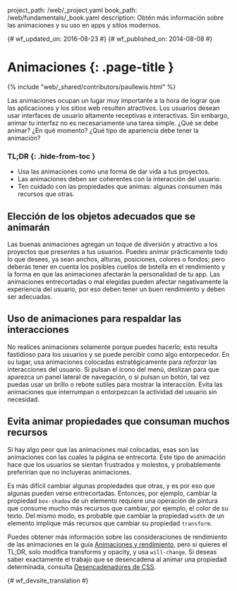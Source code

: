 project_path: /web/_project.yaml
book_path: /web/fundamentals/_book.yaml
description: Obtén más información sobre las animaciones y su uso en apps y sitios modernos.

{# wf_updated_on: 2016-08-23 #}
{# wf_published_on: 2014-08-08 #}

# Animaciones {: .page-title }

{% include "web/_shared/contributors/paullewis.html" %}

Las animaciones ocupan un lugar muy importante a la hora de lograr que las aplicaciones y los sitios web resulten atractivos. Los usuarios desean usar interfaces de usuario altamente receptivas e interactivas. Sin embargo, animar tu interfaz no es necesariamente una tarea simple. ¿Qué se debe animar? ¿En qué momento? ¿Qué tipo de apariencia debe tener la animación?


### TL;DR {: .hide-from-toc }
* Usa las animaciones como una forma de dar vida a tus proyectos.
* Las animaciones deben ser coherentes con la interacción del usuario.
* Ten cuidado con las propiedades que animas: algunas consumen más recursos que otras.


## Elección de los objetos adecuados que se animarán

Las buenas animaciones agregan un toque de diversión y atractivo a los proyectos que presentes a tus usuarios. Puedes animar prácticamente todo lo que desees, ya sean anchos, alturas, posiciones, colores o fondos; pero deberás tener en cuenta los posibles cuellos de botella en el rendimiento y la forma en que las animaciones afectarán la personalidad de tu app. Las animaciones entrecortadas o mal elegidas pueden afectar negativamente la experiencia del usuario, por eso deben tener un buen rendimiento y deben ser adecuadas.

## Uso de animaciones para respaldar las interacciones

No realices animaciones solamente porque puedes hacerlo; esto resulta fastidioso para los usuarios y se puede percibir como algo entorpecedor. En su lugar, usa animaciones colocadas estratégicamente para _reforzar_ las interacciones del usuario. Si pulsan el ícono del menú, deslizan para que aparezca un panel lateral de navegación, o si pulsan un botón, tal vez puedas usar un brillo o rebote sutiles para mostrar la interacción. Evita las animaciones que interrumpan o entorpezcan la actividad del usuario sin necesidad.

## Evita animar propiedades que consuman muchos recursos

Si hay algo peor que las animaciones mal colocadas, esas son las animaciones con las cuales la página se entrecorta. Este tipo de animación hace que los usuarios se sientan frustrados y molestos, y probablemente preferirían que no incluyeras animaciones.

Es más difícil cambiar algunas propiedades que otras, y es por eso que algunas pueden verse entrecortadas. Entonces, por ejemplo, cambiar la propiedad `box-shadow` de un elemento requiere una operación de pintura que consume mucho más recursos que cambiar, por ejemplo, el color de su texto. Del mismo modo, es probable que cambiar la propiedad `width` de un elemento implique más recursos que cambiar su propiedad `transform`.

Puedes obtener más información sobre las consideraciones de rendimiento de las animaciones en la guía [Animaciones y rendimiento](animations-and-performance), pero si quieres el TL;DR, solo modifica transforms y opacity, y usa `will-change`. Si deseas saber exactamente el trabajo que se desencadena al animar una propiedad determinada, consulta [Desencadenadores de CSS](http://csstriggers.com).


{# wf_devsite_translation #}
